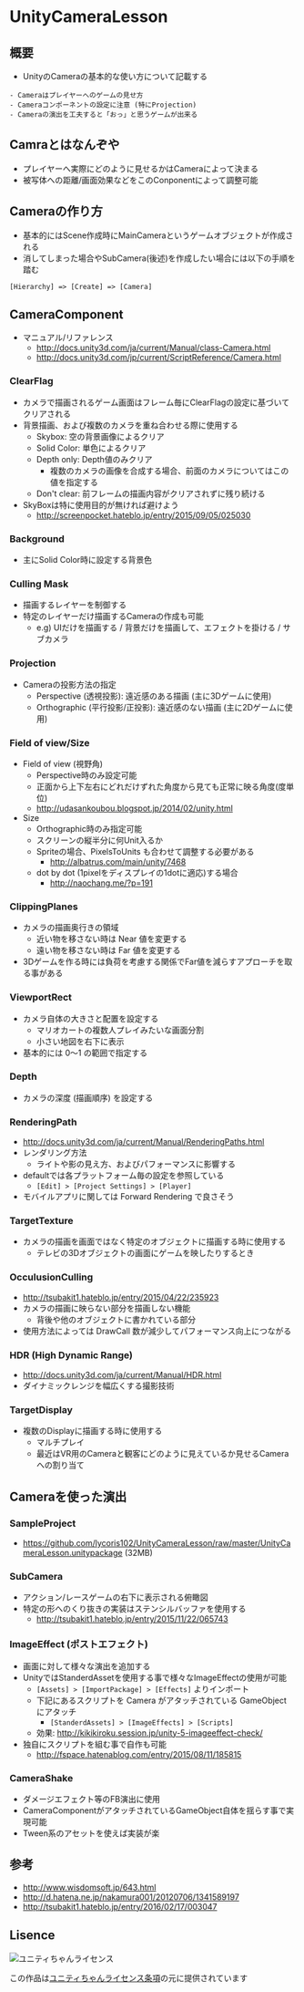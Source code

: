 # UnityCameraLesson
## 概要
- UnityのCameraの基本的な使い方について記載する

```
- Cameraはプレイヤーへのゲームの見せ方
- Cameraコンポーネントの設定に注意 (特にProjection)
- Cameraの演出を工夫すると「おっ」と思うゲームが出来る
```

## Camraとはなんぞや
- プレイヤーへ実際にどのように見せるかはCameraによって決まる
- 被写体への距離/画面効果などをこのConponentによって調整可能

## Cameraの作り方
- 基本的にはScene作成時にMainCameraというゲームオブジェクトが作成される
- 消してしまった場合やSubCamera(後述)を作成したい場合には以下の手順を踏む

```
[Hierarchy] => [Create] => [Camera]
```

## CameraComponent
- マニュアル/リファレンス
  - http://docs.unity3d.com/ja/current/Manual/class-Camera.html
  - http://docs.unity3d.com/jp/current/ScriptReference/Camera.html

### ClearFlag
- カメラで描画されるゲーム画面はフレーム毎にClearFlagの設定に基づいてクリアされる
- 背景描画、および複数のカメラを重ね合わせる際に使用する
  - Skybox: 空の背景画像によるクリア
  - Solid Color: 単色によるクリア
  - Depth only: Depth値のみクリア
    - 複数のカメラの画像を合成する場合、前面のカメラについてはこの値を指定する
  - Don't clear: 前フレームの描画内容がクリアされずに残り続ける
- SkyBoxは特に使用目的が無ければ避けよう
  - http://screenpocket.hateblo.jp/entry/2015/09/05/025030

### Background
- 主にSolid Color時に設定する背景色

### Culling Mask
- 描画するレイヤーを制御する
- 特定のレイヤーだけ描画するCameraの作成も可能
  - e.g) UIだけを描画する / 背景だけを描画して、エフェクトを掛ける / サブカメラ

### Projection
- Cameraの投影方法の指定
  - Perspective (透視投影): 遠近感のある描画  (主に3Dゲームに使用)
  - Orthographic (平行投影/正投影): 遠近感のない描画 (主に2Dゲームに使用)

### Field of view/Size
- Field of view (視野角)
  - Perspective時のみ設定可能
  - 正面から上下左右にどれだけずれた角度から見ても正常に映る角度(度単位)
  - http://udasankoubou.blogspot.jp/2014/02/unity.html
- Size
  - Orthographic時のみ指定可能
  - スクリーンの縦半分に何Unit入るか
  - Spriteの場合、PixelsToUnits も合わせて調整する必要がある
    - http://albatrus.com/main/unity/7468
  - dot by dot (1pixelをディスプレイの1dotに適応)する場合
    - http://naochang.me/?p=191

### ClippingPlanes
- カメラの描画奥行きの領域
  - 近い物を移さない時は Near 値を変更する
  - 遠い物を移さない時は Far 値を変更する
- 3Dゲームを作る時には負荷を考慮する関係でFar値を減らすアプローチを取る事がある

### ViewportRect
- カメラ自体の大きさと配置を設定する
  -  マリオカートの複数人プレイみたいな画面分割
  - 小さい地図を右下に表示
- 基本的には 0〜1 の範囲で指定する

### Depth
- カメラの深度 (描画順序) を設定する

### RenderingPath
- http://docs.unity3d.com/ja/current/Manual/RenderingPaths.html
- レンダリング方法
  - ライトや影の見え方、およびパフォーマンスに影響する
- defaultでは各プラットフォーム毎の設定を参照している
  - `[Edit] > [Project Settings] > [Player]`
- モバイルアプリに関しては Forward Rendering で良さそう

### TargetTexture
- カメラの描画を画面ではなく特定のオブジェクトに描画する時に使用する
  - テレビの3Dオブジェクトの画面にゲームを映したりするとき

### OcculusionCulling
- http://tsubakit1.hateblo.jp/entry/2015/04/22/235923
- カメラの描画に映らない部分を描画しない機能
  - 背後や他のオブジェクトに書かれている部分
- 使用方法によっては DrawCall 数が減少してパフォーマンス向上につながる

### HDR (High Dynamic Range)
- http://docs.unity3d.com/ja/current/Manual/HDR.html
- ダイナミックレンジを幅広くする撮影技術

### TargetDisplay
- 複数のDisplayに描画する時に使用する
  - マルチプレイ
  - 最近はVR用のCameraと観客にどのように見えているか見せるCameraへの割り当て

## Cameraを使った演出
### SampleProject
- https://github.com/lycoris102/UnityCameraLesson/raw/master/UnityCameraLesson.unitypackage (32MB)

### SubCamera
- アクション/レースゲームの右下に表示される俯瞰図
- 特定の形へのくり抜きの実装はステンシルバッファを使用する
  - http://tsubakit1.hateblo.jp/entry/2015/11/22/065743

### ImageEffect (ポストエフェクト)
- 画面に対して様々な演出を追加する
- UnityではStanderdAssetを使用する事で様々なImageEffectの使用が可能
  - `[Assets] > [ImportPackage] > [Effects]` よりインポート
  - 下記にあるスクリプトを Camera がアタッチされている GameObject にアタッチ
    - `[StanderdAssets] > [ImageEffects] > [Scripts]`
  - 効果: http://kikikiroku.session.jp/unity-5-imageeffect-check/ 
- 独自にスクリプトを組む事で自作も可能
  - http://fspace.hatenablog.com/entry/2015/08/11/185815

### CameraShake
- ダメージエフェクト等のFB演出に使用
- CameraComponentがアタッチされているGameObject自体を揺らす事で実現可能
- Tween系のアセットを使えば実装が楽

## 参考
- http://www.wisdomsoft.jp/643.html
- http://d.hatena.ne.jp/nakamura001/20120706/1341589197
- http://tsubakit1.hateblo.jp/entry/2016/02/17/003047

## Lisence
<div><img src="http://unity-chan.com/images/imageLicenseLogo.png" alt="ユニティちゃんライセンス"><p>この作品は<a href="http://unity-chan.com/contents/license_jp/" target="_blank">ユニティちゃんライセンス条項</a>の元に提供されています</p></div>
